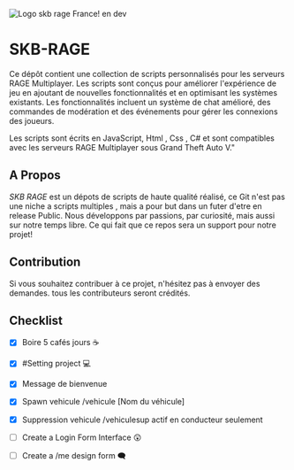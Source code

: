 ![Logo skb rage France! en dev](https://cdn.discordapp.com/attachments/379376488878702593/1097899763623530526/skbrage.jpg)


# SKB-RAGE
Ce dépôt contient une collection de scripts personnalisés pour les serveurs RAGE Multiplayer. Les scripts sont conçus pour améliorer l'expérience de jeu en ajoutant de nouvelles fonctionnalités et en optimisant les systèmes existants.
Les fonctionnalités incluent un système de chat amélioré, des commandes de modération et des événements pour gérer les connexions des joueurs.

Les scripts sont écrits en JavaScript, Html , Css , C# et sont compatibles avec les serveurs RAGE Multiplayer sous Grand Theft Auto V."

## A Propos

*SKB RAGE* est un dépots de scripts de haute qualité réalisé, ce Git n'est pas une niche a scripts multiples , mais a pour but dans un futer d'etre en release Public.
Nous développons par passions, par curiosité, mais aussi sur notre temps libre. Ce qui fait que ce repos sera un support pour notre projet!


## Contribution
Si vous souhaitez contribuer à ce projet, n'hésitez pas à envoyer des demandes. tous les contributeurs seront crédités.


## Checklist

- [x] Boire 5 cafés jours ☕
- [x] #Setting project 💻
- [x] Message de bienvenue 
- [x] Spawn vehicule /vehicule [Nom du véhicule]
- [x] Suppression vehicule /vehiculesup actif en conducteur seulement
- [ ] Create a Login Form Interface 😲
- [ ] Create a /me design form 🗨️

